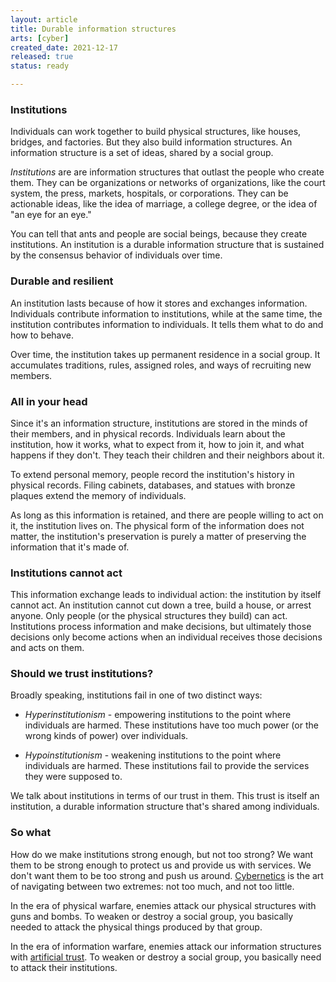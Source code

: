 ```yaml
---
layout: article
title: Durable information structures
arts: [cyber]
created_date: 2021-12-17
released: true
status: ready

---
```


### Institutions

Individuals can work together to build physical structures, like
houses, bridges, and factories. But they also build information
structures. An information structure is a set of ideas, shared by a
social group.

*Institutions* are are information structures that outlast the people
who create them. They can be organizations or networks of
organizations, like the court system, the press, markets, hospitals,
or corporations. They can be actionable ideas, like the idea of
marriage, a college degree, or the idea of "an eye for an eye."

You can tell that ants and people are social beings, because they
create institutions. An institution is a durable information structure
that is sustained by the consensus behavior of individuals over time.

### Durable and resilient

An institution lasts because of how it stores and exchanges
information.  Individuals contribute information to institutions,
while at the same time, the institution contributes information to
individuals. It tells them what to do and how to behave.

Over time, the institution takes up permanent residence in a social
group. It accumulates traditions, rules, assigned roles, and ways of
recruiting new members.

### All in your head

Since it's an information structure, institutions are stored in the
minds of their members, and in physical records. Individuals learn
about the institution, how it works, what to expect from it, how to
join it, and what happens if they don't. They teach their children and
their neighbors about it.

To extend personal memory, people record the institution's history in
physical records. Filing cabinets, databases, and statues with bronze
plaques extend the memory of individuals.

As long as this information is retained, and there are people willing
to act on it, the institution lives on. The physical form of the
information does not matter, the institution's preservation is purely
a matter of preserving the information that it's made of.

### Institutions cannot act

This information exchange leads to individual action: the institution
by itself cannot act. An institution cannot cut down a tree, build a
house, or arrest anyone. Only people (or the physical structures they
build) can act. Institutions process information and make decisions,
but ultimately those decisions only become actions when an individual
receives those decisions and acts on them.

### Should we trust institutions?

Broadly speaking, institutions fail in one of two distinct ways:

* *Hyperinstitutionism* - empowering institutions to the point where
individuals are harmed. These institutions have too much power (or the
wrong kinds of power) over individuals.

* *Hypoinstitutionism* - weakening institutions to the point where
individuals are harmed. These institutions fail to provide the
services they were supposed to.

We talk about institutions in terms of our trust in them. This trust is
itself an institution, a durable information structure that's shared
among individuals.

### So what

How do we make institutions strong enough, but not too strong?  We
want them to be strong enough to protect us and provide us with
services. We don't want them to be too strong and push us
around. [Cybernetics](cyber) is the art of navigating between two
extremes: not too much, and not too little.

In the era of physical warfare, enemies attack our physical structures
with guns and bombs. To weaken or destroy a social group, you
basically needed to attack the physical things produced by that group.

In the era of information warfare, enemies attack our information
structures with [artificial trust](decisions). To weaken or destroy a
social group, you basically need to attack their institutions.

